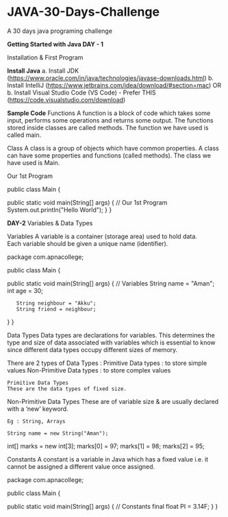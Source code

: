 # JAVA-30-Days-Challenge
A 30 days java programing challenge

**Getting Started with Java DAY - 1**

Installation & First Program

**Install Java**
a. Install JDK (https://www.oracle.com/in/java/technologies/javase-downloads.html)
b. Install IntelliJ (https://www.jetbrains.com/idea/download/#section=mac)
		OR
b. Install Visual Studio Code (VS Code) - Prefer THIS (https://code.visualstudio.com/download)



**Sample Code**
Functions
A function is a block of code which takes some input, performs some operations and returns some output. 
The functions stored inside classes are called methods.
The function we have used is called main.

Class
A class is a group of objects which have common properties. A class can have some properties and functions (called methods).
The class we have used is Main.

Our 1st Program

public class Main {

   public static void main(String[] args) {
  // Our 1st Program
       System.out.println("Hello World");
   }
}

**DAY-2**
Variables & Data Types

Variables
A variable is a container (storage area) used to hold data.  
Each variable should be given a unique name (identifier).  

package com.apnacollege;

public class Main {

   public static void main(String[] args) {
      // Variables
       String name = "Aman";
       int age = 30;

       String neighbour = "Akku";
       String friend = neighbour;
   }
}


Data Types
Data types are declarations for variables. This determines the type and size of  data associated with variables which is essential to know since different data  types occupy different sizes of memory.

There are 2 types of Data Types :
Primitive Data types : to store simple values
Non-Primitive Data types : to store complex values

	Primitive Data Types
	These are the data types of fixed size.
Non-Primitive Data Types
	These are of variable size & are usually declared with a ‘new’ keyword.

	Eg : String, Arrays

	String name = new String("Aman");
int[] marks = new int[3];
marks[0] = 97;
marks[1] = 98;
marks[2] = 95;

Constants
A constant is a variable in Java which has a fixed value i.e. it cannot be assigned a different value once assigned.

package com.apnacollege;

public class Main {

   public static void main(String[] args) {
  // Constants
       final float PI = 3.14F;
   }
}

